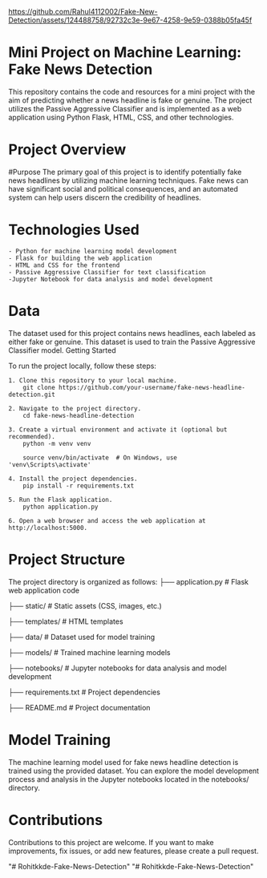 
https://github.com/Rahul4112002/Fake-New-Detection/assets/124488758/92732c3e-9e67-4258-9e59-0388b05fa45f

# Mini Project on Machine Learning: Fake News Detection
This repository contains the code and resources for a mini project with the aim of predicting whether a news headline is fake or genuine. The project utilizes the Passive Aggressive Classifier and is implemented as a web application using Python Flask, HTML, CSS, and other technologies.
# Project Overview

#Purpose
The primary goal of this project is to identify potentially fake news headlines by utilizing machine learning techniques. Fake news can have significant social and political consequences, and an automated system can help users discern the credibility of headlines.
# Technologies Used
    - Python for machine learning model development
    - Flask for building the web application
    - HTML and CSS for the frontend
    - Passive Aggressive Classifier for text classification
    -Jupyter Notebook for data analysis and model development

# Data
The dataset used for this project contains news headlines, each labeled as either fake or genuine. This dataset is used to train the Passive Aggressive Classifier model.
Getting Started

To run the project locally, follow these steps:
    
    1. Clone this repository to your local machine.
        git clone https://github.com/your-username/fake-news-headline-detection.git

    2. Navigate to the project directory.
        cd fake-news-headline-detection

    3. Create a virtual environment and activate it (optional but recommended).
        python -m venv venv

        source venv/bin/activate  # On Windows, use 'venv\Scripts\activate'

    4. Install the project dependencies.
        pip install -r requirements.txt

    5. Run the Flask application.
        python application.py

    6. Open a web browser and access the web application at http://localhost:5000.

# Project Structure
The project directory is organized as follows:
├── application.py               # Flask web application code

├── static/              # Static assets (CSS, images, etc.)

├── templates/           # HTML templates

├── data/                # Dataset used for model training

├── models/              # Trained machine learning models

├── notebooks/           # Jupyter notebooks for data analysis and model development

├── requirements.txt     # Project dependencies

├── README.md            # Project documentation

# Model Training
The machine learning model used for fake news headline detection is trained using the provided dataset. You can explore the model development process and analysis in the Jupyter notebooks located in the notebooks/ directory.

# Contributions
Contributions to this project are welcome. If you want to make improvements, fix issues, or add new features, please create a pull request.


"# Rohitkkde-Fake-News-Detection" 
"# Rohitkkde-Fake-News-Detection" 
